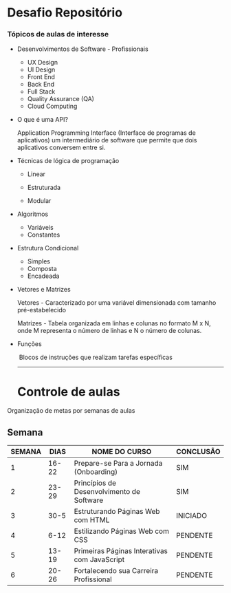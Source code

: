 #  Desafio Repositório

### Tópicos de aulas de interesse

- Desenvolvimentos de Software - Profissionais

  - UX Design
  - UI Design
  - Front End
  - Back End
  - Full Stack
  - Quality Assurance (QA)
  - Cloud Computing

- O que é uma API? 

   Application Programming Interface (Interface de programas de aplicativos) um intermediário de software que permite que dois aplicativos conversem entre si.

- Técnicas de lógica de programação

  - Linear

  - Estruturada
  - Modular

- Algoritmos 

  - Variáveis
  - Constantes

- Estrutura Condicional 

  - Simples
  - Composta
  - Encadeada

- Vetores e Matrizes 

    Vetores - Caracterizado por uma variável dimensionada com tamanho pré-estabelecido 

     Matrizes - Tabela organizada em linhas e colunas no formato M x N, onde M representa o número de linhas e N o número de colunas.

- Funções

  ​    Blocos de instruções que realizam tarefas específicas

  ______________________________________________________

  # Controle de aulas

Organização de metas por semanas de aulas

## Semana        

| SEMANA | DIAS  | NOME DO CURSO                                | CONCLUSÃO |
| ------ | ----- | -------------------------------------------- | :-------- |
| 1      | 16-22 | Prepare-se Para a Jornada (Onboarding)       | SIM       |
| 2      | 23-29 | Princípios de Desenvolvimento de Software    | SIM       |
| 3      | 30-5  | Estruturando Páginas Web com HTML            | INICIADO  |
| 4      | 6-12  | Estilizando Páginas Web com CSS              | PENDENTE  |
| 5      | 13-19 | Primeiras Páginas Interativas com JavaScript | PENDENTE  |
| 6      | 20-26 | Fortalecendo sua Carreira Profissional       | PENDENTE  |
